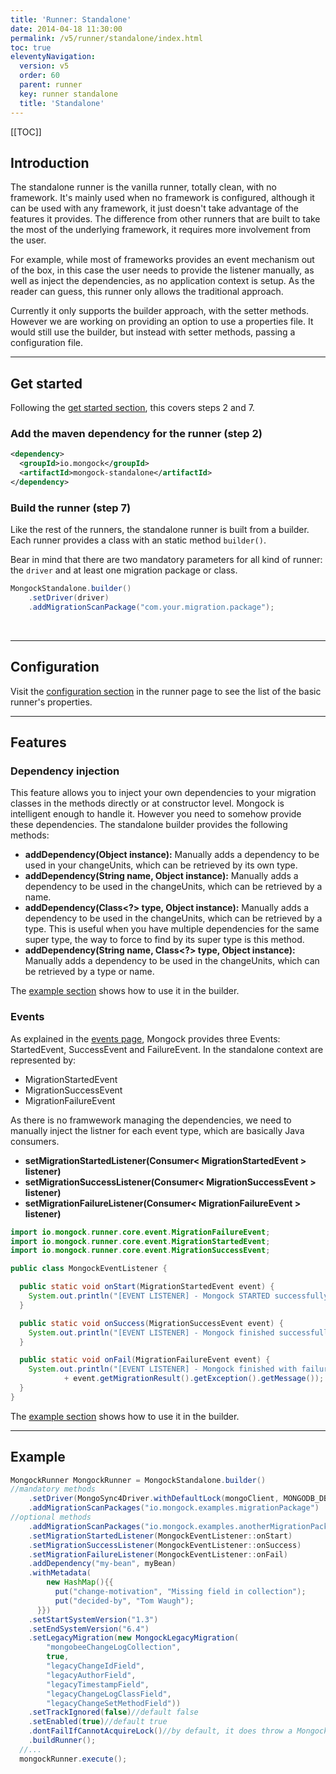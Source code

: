```yaml
---
title: 'Runner: Standalone' 
date: 2014-04-18 11:30:00 
permalink: /v5/runner/standalone/index.html
toc: true
eleventyNavigation:
  version: v5
  order: 60 
  parent: runner
  key: runner standalone
  title: 'Standalone'
---
```


[[TOC]]

## Introduction
The standalone runner is the vanilla runner, totally clean, with no framework. It's mainly used when no framework is configured, although it can be used with any framework, it just doesn't take advantage of the features it provides. The difference from other runners that are built to take the most of the underlying framework, it requires more involvement from the user. 

For example, while most of frameworks provides an event mechanism out of the box, in this case the user needs to provide the listener manually, as well as inject the dependencies, as no application context is setup. As the reader can guess, this runner only allows the traditional approach.

Currently it only supports the builder approach, with the setter methods. However we are working on providing an option to use a properties file. It would still use the builder, but instead with setter methods, passing a configuration file.
______________________________________

## Get started
Following the [get started section](/get-started#steps-to-run-mongock), this covers steps 2 and 7.

### Add the maven dependency for the runner (step 2)
```xml
<dependency>
  <groupId>io.mongock</groupId>
  <artifactId>mongock-standalone</artifactId>
</dependency>
```

### Build the runner (step 7)
Like the rest of the runners, the standalone runner is built from a builder. Each runner provides a class with an static method `builder()`.


Bear in mind that there are two mandatory parameters for all kind of runner: the `driver` and at least one migration package or class.
```java
MongockStandalone.builder()
    .setDriver(driver)
    .addMigrationScanPackage("com.your.migration.package");
```

<br />

______________________________________

## Configuration
Visit the [configuration section](/runner#configuration) in the runner page to see the list of the basic runner's properties.
______________________________________

## Features
### Dependency injection
 This feature allows you to inject your own dependencies to your migration classes in the methods directly or at constructor level. Mongock is intelligent enough to handle it. However you need to somehow provide these dependencies. The standalone builder provides the following methods:

 - **addDependency(Object instance):** Manually adds a dependency to be used in your changeUnits, which can be retrieved by its own type.
 - **addDependency(String name, Object instance):** Manually adds a dependency to be used in the  changeUnits, which can be retrieved by a name.
 - **addDependency(Class<?> type, Object instance):** Manually adds a dependency to be used in the  changeUnits, which can be retrieved by a type. This is useful when you have multiple dependencies for the same super type, the way to force to find by its super type is this method.
 - **addDependency(String name, Class<?> type, Object instance):** Manually adds a dependency to be used in the  changeUnits, which can be retrieved by a type or name.

The [example section](#example) shows how to use it in the builder.

### Events
As explained in the [events page](/features/events), Mongock provides three Events: StartedEvent, SuccessEvent and FailureEvent. In the standalone context are represented by:
- MigrationStartedEvent
- MigrationSuccessEvent
- MigrationFailureEvent

As there is no framwework managing the dependencies, we need to manually inject the listner for each event type, which are basically Java consumers.
- **setMigrationStartedListener(Consumer< MigrationStartedEvent >  listener)**
- **setMigrationSuccessListener(Consumer< MigrationSuccessEvent > listener)**
- **setMigrationFailureListener(Consumer< MigrationFailureEvent > listener)**

```java 
import io.mongock.runner.core.event.MigrationFailureEvent;
import io.mongock.runner.core.event.MigrationStartedEvent;
import io.mongock.runner.core.event.MigrationSuccessEvent;

public class MongockEventListener {

  public static void onStart(MigrationStartedEvent event) {
    System.out.println("[EVENT LISTENER] - Mongock STARTED successfully");
  }

  public static void onSuccess(MigrationSuccessEvent event) {
    System.out.println("[EVENT LISTENER] - Mongock finished successfully");
  }

  public static void onFail(MigrationFailureEvent event) {
    System.out.println("[EVENT LISTENER] - Mongock finished with failures: "
            + event.getMigrationResult().getException().getMessage());
  }
}
```

The [example section](/runner/standalone#example) shows how to use it in the builder.
______________________________________

## Example
```java
MongockRunner MongockRunner = MongockStandalone.builder()
//mandatory methods
    .setDriver(MongoSync4Driver.withDefaultLock(mongoClient, MONGODB_DB_NAME))
    .addMigrationScanPackages("io.mongock.examples.migrationPackage")
//optional methods
    .addMigrationScanPackages("io.mongock.examples.anotherMigrationPackage")
    .setMigrationStartedListener(MongockEventListener::onStart)
    .setMigrationSuccessListener(MongockEventListener::onSuccess)
    .setMigrationFailureListener(MongockEventListener::onFail)
    .addDependency("my-bean", myBean)
    .withMetadata(
        new HashMap(){{
          put("change-motivation", "Missing field in collection");
          put("decided-by", "Tom Waugh");
      }})
    .setStartSystemVersion("1.3")
    .setEndSystemVersion("6.4")    
    .setLegacyMigration(new MongockLegacyMigration(
        "mongobeeChangeLogCollection", 
        true, 
        "legacyChangeIdField", 
        "legacyAuthorField", 
        "legacyTimestampField", 
        "legacyChangeLogClassField", 
        "legacyChangeSetMethodField"))
    .setTrackIgnored(false)//default false
    .setEnabled(true)//default true
    .dontFailIfCannotAcquireLock()//by default, it does throw a MongockException
    .buildRunner();
  //...
  mongockRunner.execute();

```